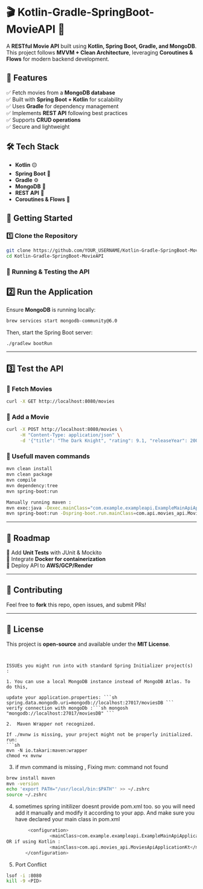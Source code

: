 # 🎬 Kotlin-Gradle-SpringBoot-MovieAPI 🚀  

A **RESTful Movie API** built using **Kotlin, Spring Boot, Gradle, and MongoDB**.  
This project follows **MVVM + Clean Architecture**, leveraging **Coroutines & Flows** for modern backend development.  

## 📌 Features  
✅ Fetch movies from a **MongoDB database**  
✅ Built with **Spring Boot + Kotlin** for scalability  
✅ Uses **Gradle** for dependency management  
✅ Implements **REST API** following best practices  
✅ Supports **CRUD operations**  
✅ Secure and lightweight  

## 🛠️ Tech Stack  
- **Kotlin** 🟡  
- **Spring Boot** 🌱  
- **Gradle** ⚙️  
- **MongoDB** 🍃  
- **REST API** 📡  
- **Coroutines & Flows** 🔄  

## 🚀 Getting Started  

### 1️⃣ Clone the Repository  
```sh
git clone https://github.com/YOUR_USERNAME/Kotlin-Gradle-SpringBoot-MovieAPI.git
cd Kotlin-Gradle-SpringBoot-MovieAPI
```

### **📌 Running & Testing the API**  

## **2️⃣ Run the Application**  
Ensure **MongoDB** is running locally:  

```sh
brew services start mongodb-community@6.0
```

Then, start the Spring Boot server:  

```sh
./gradlew bootRun
```

---

## **3️⃣ Test the API**  

### **📍 Fetch Movies**  
```sh
curl -X GET http://localhost:8080/movies
```

### **📍 Add a Movie**  
```sh
curl -X POST http://localhost:8080/movies \
     -H "Content-Type: application/json" \
     -d '{"title": "The Dark Knight", "rating": 9.1, "releaseYear": 2008}'
```

### **📍 Usefull maven commands**  
```sh
mvn clean install
mvn clean package
mvn compile
mvn dependency:tree
mvn spring-boot:run

Manually running maven : 
mvn exec:java -Dexec.mainClass="com.example.exampleapi.ExampleMainApiApplication"
mvn spring-boot:run -Dspring-boot.run.mainClass=com.api.movies_api.MoviesApiApplicationKt


```
---

## **🎯 Roadmap**  
🔹 Add **Unit Tests** with JUnit & Mockito  
🔹 Integrate **Docker for containerization**  
🔹 Deploy API to **AWS/GCP/Render**  

---

## **🤝 Contributing**  
Feel free to **fork** this repo, open issues, and submit PRs!  

---

## **📜 License**  
This project is **open-source** and available under the **MIT License**.  
```


ISSUEs you might run into with standard Spring Initializer project(s) : 

1. You can use a local MongoDB instance instead of MongoDB Atlas. To do this, 

update your application.properties: ```sh spring.data.mongodb.uri=mongodb://localhost:27017/moviesDB ```
verify connection with mongoDb :```sh mongosh "mongodb://localhost:27017/moviesDB" ```

2.  Maven Wrapper not recognized. 

If ./mvnw is missing, your project might not be properly initialized.
run:
```sh 
mvn -N io.takari:maven:wrapper 
chmod +x mvnw
```
3. if mvn command is missing , Fixing mvn: command not found
```sh 
brew install maven
mvn -version
echo 'export PATH="/usr/local/bin:$PATH"' >> ~/.zshrc
source ~/.zshrc
```
4. sometimes spring initilizer doesnt provide pom.xml too. so you will need add it manually and modify it according to your app. 
And make sure you have declared your main class in pom.xml
```sh 
        <configuration>
                <mainClass>com.example.exampleapi.ExampleMainApiApplication</mainClass>
OR if using Kotlin : 
                <mainClass>com.api.movies_api.MoviesApiApplicationKt</mainClass>
       </configuration>

```

5. Port Conflict
```sh 
lsof -i :8080
kill -9 <PID>
```


